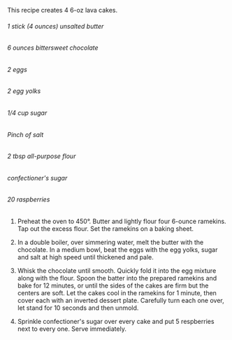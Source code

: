 This recipe creates 4 6-oz lava cakes.

<h6>1 stick (4 ounces) unsalted butter</h6>
<h6>6 ounces bittersweet chocolate</h6>
<h6>2 eggs</h6>
<h6>2 egg yolks</h6>
<h6>1/4 cup sugar</h6>
<h6>Pinch of salt</h6>
<h6>2 tbsp all-purpose flour</h6>
<h6>confectioner's sugar</h6>
<h6>20 raspberries</h6>

1. Preheat the oven to 450°. Butter and lightly flour four 6-ounce ramekins. Tap out the excess flour. Set the ramekins on a baking sheet.

2. In a double boiler, over simmering water, melt the butter with the chocolate. In a medium bowl, beat the eggs with the egg yolks, sugar and salt at high speed until thickened and pale.

3. Whisk the chocolate until smooth. Quickly fold it into the egg mixture along with the flour. Spoon the batter into the prepared ramekins and bake for 12 minutes, or until the sides of the cakes are firm but the centers are soft. Let the cakes cool in the ramekins for 1 minute, then cover each with an inverted dessert plate. Carefully turn each one over, let stand for 10 seconds and then unmold.

4. Sprinkle confectioner's sugar over every cake and put 5 respberries next to every one. Serve immediately.